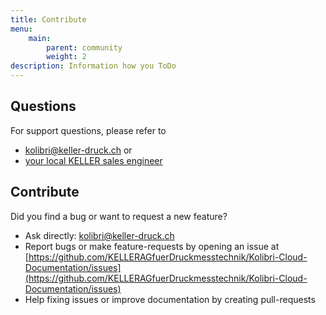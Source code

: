 ```yaml
---
title: Contribute
menu:
    main:
        parent: community
        weight: 2
description: Information how you ToDo
---
```


## Questions
For support questions, please refer to 
* <kolibri@keller-druck.ch> 
or
* [your local KELLER sales engineer](http://www.keller-druck.ch/home_e/addr_e.asp)

## Contribute
Did you find a bug or want to request a new feature?
* Ask directly: <kolibri@keller-druck.ch>
* Report bugs or make feature-requests by opening an issue at [https://github.com/KELLERAGfuerDruckmesstechnik/Kolibri-Cloud-Documentation/issues](https://github.com/KELLERAGfuerDruckmesstechnik/Kolibri-Cloud-Documentation/issues)
* Help fixing issues or improve documentation by creating pull-requests
